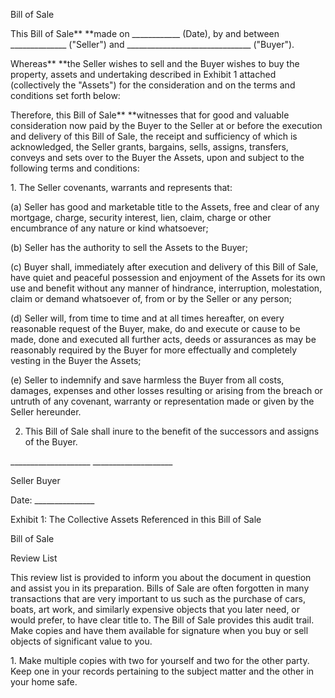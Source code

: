 Bill of Sale

This Bill of Sale** **made on \_\_\_\_\_\_\_\_\_\_\_\_ (Date), by and
between \_\_\_\_\_\_\_\_\_\_\_\_\_\_ (\"Seller\") and
\_\_\_\_\_\_\_\_\_\_\_\_\_\_\_\_\_\_\_\_\_\_\_\_\_\_\_\_\_\_\_
(\"Buyer\").

Whereas** **the Seller wishes to sell and the Buyer wishes to buy the
property, assets and undertaking described in Exhibit 1 attached
(collectively the \"Assets\") for the consideration and on the terms and
conditions set forth below:

Therefore, this Bill of Sale** **witnesses that for good and valuable
consideration now paid by the Buyer to the Seller at or before the
execution and delivery of this Bill of Sale, the receipt and sufficiency
of which is acknowledged, the Seller grants, bargains, sells, assigns,
transfers, conveys and sets over to the Buyer the Assets, upon and
subject to the following terms and conditions:

1\. The Seller covenants, warrants and represents that:

\(a\) Seller has good and marketable title to the Assets, free and clear
of any mortgage, charge, security interest, lien, claim, charge or other
encumbrance of any nature or kind whatsoever;

\(b\) Seller has the authority to sell the Assets to the Buyer;

\(c\) Buyer shall, immediately after execution and delivery of this Bill
of Sale, have quiet and peaceful possession and enjoyment of the Assets
for its own use and benefit without any manner of hindrance,
interruption, molestation, claim or demand whatsoever of, from or by the
Seller or any person;

\(d\) Seller will, from time to time and at all times hereafter, on
every reasonable request of the Buyer, make, do and execute or cause to
be made, done and executed all further acts, deeds or assurances as may
be reasonably required by the Buyer for more effectually and completely
vesting in the Buyer the Assets;

\(e\) Seller to indemnify and save harmless the Buyer from all costs,
damages, expenses and other losses resulting or arising from the breach
or untruth of any covenant, warranty or representation made or given by
the Seller hereunder.

2.  This Bill of Sale shall inure to the benefit of the successors and
    assigns of the Buyer.

\_\_\_\_\_\_\_\_\_\_\_\_\_\_\_\_\_\_\_\_
\_\_\_\_\_\_\_\_\_\_\_\_\_\_\_\_\_\_\_\_

Seller Buyer

Date: \_\_\_\_\_\_\_\_\_\_\_\_\_\_\_

Exhibit 1: The Collective Assets Referenced in this Bill of Sale

Bill of Sale

Review List

This review list is provided to inform you about the document in
question and assist you in its preparation. Bills of Sale are often
forgotten in many transactions that are very important to us such as the
purchase of cars, boats, art work, and similarly expensive objects that
you later need, or would prefer, to have clear title to. The Bill of
Sale provides this audit trail. Make copies and have them available for
signature when you buy or sell objects of significant value to you.

1\. Make multiple copies with two for yourself and two for the other
party. Keep one in your records pertaining to the subject matter and the
other in your home safe.
